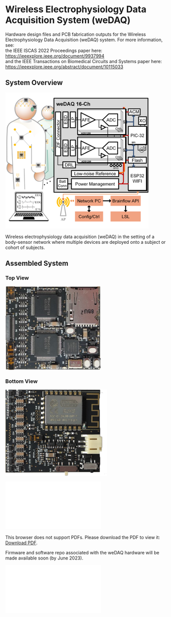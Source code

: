 # Wireless Electrophysiology Data Acquisition System (weDAQ)
 Hardware design files and PCB fabrication outputs for the Wireless Electrophysiology Data Acquisition (weDAQ) system. For more information, see: <br />
 the IEEE ISCAS 2022 Proceedings paper here: https://ieeexplore.ieee.org/document/9937994 <br />
 and the IEEE Transactions on Biomedical Circuits and Systems paper here: https://ieeexplore.ieee.org/abstract/document/10115033


## System Overview
<p align="left">
  <img alt="banner" src="/images/Fig1_overview_diagram_2subjects.png/" width="450">
</p>
<p align="left">
  Wireless electrophysiology data acquisition (weDAQ) in the setting of a body-sensor network where multiple devices are deployed onto a subject or cohort of subjects.
</p>


## Assembled System 
### Top View
<p align="left">
  <img alt="banner" src="/images/Top board view.png/" width="300">
  
</p>

### Bottom View
<p align="left">
  <img alt="banner" src="/images/Bottom board view.png/" width="320">
</p>




<object data="/images/weDAQ_system_overview.pdf/" type="application/pdf" width="700px" height="700px">
    <embed src="/images/weDAQ_system_overview.pdf/">
        <p>This browser does not support PDFs. Please download the PDF to view it: <a href="/images/weDAQ_system_overview.pdf/">Download PDF</a>.</p>
    </embed>
</object>


Firmware and software repo associated with the weDAQ hardware will be made available soon (by June 2023).

<embed src="/images/weDAQ_system_overview.pdf/" type="application/pdf">

<object data="/images/weDAQ_system_overview.pdf/" type="application/pdf" width="100%">
</object>
